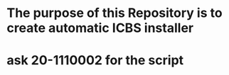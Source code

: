 # The purpose of this Repository is to create automatic ICBS installer
# ask 20-1110002 for the script